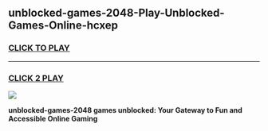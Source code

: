 
## unblocked-games-2048-Play-Unblocked-Games-Online-hcxep
<h3>
<a href="https://premium76.site?title=unblocked-games-2048&ref=24A">CLICK TO PLAY</a></h3>
<hr>

<h3>
<a href="https://premium76.site?title=unblocked-games-2048&ref=24A">CLICK 2 PLAY</a>
  
</h3>

<a href="https://premium76.site?title=unblocked-games-2048&ref=24A"><img src="https://clearcache.store/games.png"></a>


**unblocked-games-2048 games unblocked: Your Gateway to Fun and Accessible Online Gaming**
